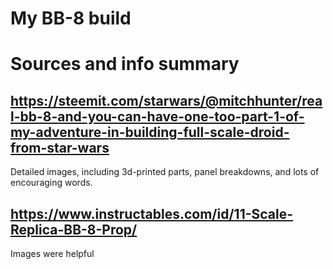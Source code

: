 # My BB-8 build



# Sources and info summary

## https://steemit.com/starwars/@mitchhunter/real-bb-8-and-you-can-have-one-too-part-1-of-my-adventure-in-building-full-scale-droid-from-star-wars

Detailed images, including 3d-printed parts, panel breakdowns, and lots of encouraging words.

## https://www.instructables.com/id/11-Scale-Replica-BB-8-Prop/

Images were helpful

